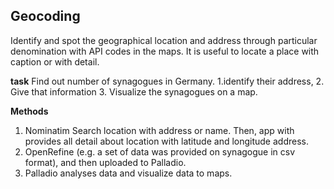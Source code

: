 ## Geocoding
Identify and spot the geographical location and address through particular denomination with API codes in the maps. It is useful to locate a place with caption or with detail.

**task**
Find out number of synagogues in Germany. 
1.identify their address, 
2. Give that information 
3. Visualize the synagogues on a map. 


**Methods**
1. Nominatim 
Search location with address or name. Then, app with provides all detail about location with latitude and longitude address. 
 2. OpenRefine (e.g.  a set of data was provided on synagogue in csv format), and then uploaded to Palladio.
3. Palladio analyses data and visualize data to maps. 
